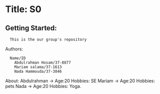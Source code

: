 
  
# Title: S0
## Getting Started:
      This is the our group's repository
Authors:

      Name/ID
        Abdulrahman Hosam/37-8877
        Mariam salama/37-1613
        Nada Hammouda/37-3846

About:
    Abdulrahman -> Age:20
                   Hobbies: SE
    Mariam -> Age:20
                  Hobbies: pets
    Nada -> Age:20
                  Hobbies: Yoga.
                   
             
